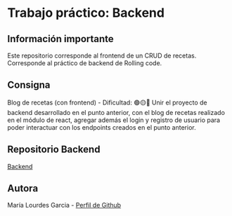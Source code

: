 # Trabajo práctico: Backend

## Información importante
Este repositorio corresponde al frontend de un CRUD de recetas. Corresponde al práctico de backend de Rolling code.

## Consigna
Blog de recetas (con frontend) - Dificultad:  🟢🟡🔴
Unir el proyecto de backend desarrollado en el punto anterior, con el blog de recetas realizado en el módulo de react, agregar además el login y registro de usuario para poder interactuar con los endpoints creados en el punto anterior.

## Repositorio Backend
[Backend](https://github.com/lourdesgarciafyl/tp-backend-5backend)

## Autora
María Lourdes Garcia - [Perfil de Github](https://github.com/lourdesgarciafyl)